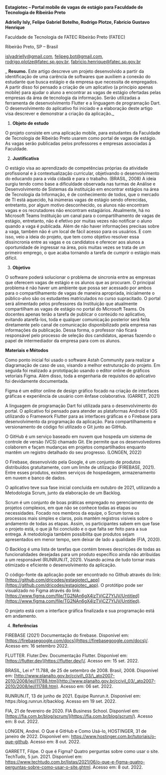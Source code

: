 **Estagiotec – Portal mobile de vagas de estágio para Faculdade de Tecnologia de Ribeirão Preto**

**Adrielly Isly, Felipe Gabriel Botelho, Rodrigo Plotze, Fabrício Gustavo Henrique**

Faculdade de Tecnologia de FATEC Ribeirão Preto (FATEC)

Ribeirão Preto, SP – Brasil

islyadrielly@gmail.com, felipeg.bot@gmail.com, rodrigo.plotze@fatec.sp.gov.br, fabricio.henrique@fatec.sp.gov.br

_ **Resumo.** Este artigo descreve um projeto desenvolvido a partir da identificação de uma carência de softwares que auxiliem a conexão do estudante que busca estágio e da empresa que necessita de empregados. A partir disso foi pensado a criação de um aplicativo (a princípio apenas mobile) para ajudar o aluno a encontrar as vagas de estágio ofertadas pelas empresas da área de tecnologia da informação. Serão utilizadas a ferramenta de desenvolvimento Flutter e a linguagem de programação Dart. O desenvolvimento do aplicativo foi iniciado e a elaboração deste artigo visa descrever e demonstrar a criação da aplicação._

1. **Objeto de estudo**

O projeto consiste em uma aplicação mobile, para estudantes da Faculdade de Tecnologia de Ribeirão Preto usarem como portal de vagas de estágio. As vagas serão publicadas pelos professores e empresas associadas à Faculdade.

2. **Justificativa**

O estágio visa ao aprendizado de competências próprias da atividade profissional e à contextualização curricular, objetivando o desenvolvimento do educando para a vida cidadã e para o trabalho. (BRASIL, 2008) A ideia surgiu tendo como base a dificuldade observada nas turmas de Análise e Desenvolvimento de Sistemas da instituição em encontrar estágios na área de Tecnologia da Informação, é de conhecimento de todos, que o mercado de TI está aquecido, há inúmeras vagas de estágio sendo oferecidas, entretanto, por algum motivo desconhecido, os alunos não encontram vagas e os recrutadores não encontram estagiários. Atualmente, há no Microsoft Teams Instituição um canal para o compartilhamento de vagas de estágio, entretanto, não é efetivo por muitas vezes não notificar o aluno quando a vaga é publicada. Além de não haver informações precisas sobre a vaga, também não é um local de fácil acesso para os usuários. E com isso, veio a ideia do projeto, que tem como objetivo resolver essa dissincronia entre as vagas e os candidatos e oferecer aos alunos a oportunidade de ingressar na área, pois muitas vezes se trata de um primeiro emprego, o que acaba tornando a tarefa de cumprir o estágio mais difícil.

3. **Objetivo**

O software poderá solucionar o problema de sincronia entre as empresas que oferecem vagas de estágio e os alunos que as procuram. O principal problema é não haver um ambiente que possa ser acessado por ambos para o compartilhamento de vagas de maneira apropriada, inicialmente o público-alvo são os estudantes matriculados no curso supracitado. O portal será alimentado pelos professores da Instituição que atualmente compartilham as vagas de estágio no portal do Microsoft Teams. Os docentes apenas terão a tarefa de publicar o conteúdo no aplicativo, evitando atarefá-los, toda e qualquer comunicação posterior será feita diretamente pelo canal de comunicação disponibilizado pela empresa nas informações da publicação. Dessa forma, o professor não ficará responsável pelo processo de seleção dos candidatos, apenas fazendo o papel de intermediador da empresa para com os alunos.

**Materiais e Métodos**

Como ponto inicial foi usado o software Astah Community para realizar a diagramação de caso de uso, visando a melhor estruturação do projeto. Em seguida foi realizado a prototipação usando o editor online de gráficos vetoriais Figma. Além disso, toda a engenharia de requisitos do aplicativo foi devidamente documentada.

Figma é um editor online de design gráfico focado na criação de interfaces gráficas e experiência de usuário com ênfase colaborativa. (GARRET, 2021)​

A linguagem de programação Dart foi utilizada para o desenvolvimento do portal. O aplicativo foi pensado para atender as plataformas Android e IOS utilizando o Framework Flutter para as interfaces gráficas e o Firebase para desenvolvimento da programação da aplicação. Para compartilhamento e versionamento de código foi utilizado o Git junto ao GitHub.

O GitHub é um serviço baseado em nuvem que hospeda um sistema de controle de versão (VCS) chamado Git. Ele permite que os desenvolvedores colaborem e façam mudanças em projetos compartilhados enquanto mantêm um registro detalhado do seu progresso. (LONGEN, 2022)

O Firebase, desenvolvido pela Google, é um conjunto de produtos distribuídos gratuitamente, com um limite de utilização (FIREBASE, 2021). Entre esses produtos, existem serviços de hospedagem, armazenamento em nuvem e banco de dados.

O aplicativo teve sua fase inicial concluída em outubro de 2021, utilizando a Metodologia Scrum, junto da elaboração de um Backlog.

Scrum é um conjunto de boas práticas empregado no gerenciamento de projetos complexos, em que não se conhece todas as etapas ou necessidades. Focado nos membros da equipe, o Scrum torna os processos mais simples e claros, pois mantém registros visíveis sobre o andamento de todas as etapas. Assim, os participantes sabem em que fase o projeto está, o que já foi concluído e o que falta ser feito para a sua entrega. A metodologia também possibilita que produtos sejam apresentados em menor tempo, sem deixar de lado a qualidade (FIA, 2020).

O Backlog é uma lista de tarefas que contém breves descrições de todas as funcionalidades desejadas para um produto específico ainda não atribuídas a um responsável (RUNRUN.IT, 2021). Visando acima de tudo tornar mais otimizado e eficiente o desenvolvimento da aplicação.

O código-fonte da aplicação pode ser encontrado no Github através do link: [https://github.com/dricodes/estagiotec\_app](https://github.com/dricodes/estagiotec_app). O protótipo pode ser visualizado no Figma através do link: [https://www.figma.com/file/TG2NAn6gX4lzTVjCZ7YIJV/Untitled](https://www.figma.com/file/TG2NAn6gX4lzTVjCZ7YIJV/Untitled).

O projeto está com a interface gráfica finalizada e sua programação está em andamento.

4. **Referências**

FIREBASE (2021) Documentação do firebase. Disponível em: [https://firebasegoogle.com/docs](https://firebasegoogle.com/docs)/. Acesso em: 16 setembro 2022.

FLUTTER. Fluter.Dev. Documentação Flutter. Disponível em:[https://flutter.dev](https://flutter.dev/)/. Acesso em: 15 set. 2022.

BRASIL, Lei n° 11.788, de 25 de setembro de 2008. Brasil, 2008. Disponível em: [http://www.planalto.gov.br/ccivil\_03/\_ato2007-2010/2008/lei/l11788.htm](http://www.planalto.gov.br/ccivil_03/_ato2007-2010/2008/lei/l11788.htm). Acesso em: 06 set. 2022.

RUNRUN.IT, 13 de junho de 2021. Equipe Runrun.it. Disponível em: https:/blog.runrun.it/backlog. Acesso em 19 set. 2022.

FIA, 21 de fevereiro de 2020. FIA Business School. Disponível em: [https://fia.com.br/blog/scrum/](https://fia.com.br/blog/scrum/). Acesso em: 8 out. 2022.

LONGEN, Andrei. O Que é GitHub e Como Usá-lo, HOSTINGER, 31 de janeiro de 2022. Disponível em: https://www.hostinger.com.br/tutoriais/o-que-github. Acesso em: 8 out. 2022.

GARRETT, Filipe. O que é Figma? Quatro perguntas sobre como usar o site. TechTudo, 5 jun. 2021. Disponível em: https://www.techtudo.com.br/listas/2021/06/o-que-e-figma-quatro-perguntas-sobre-como-usar-o-site.ghtml. Acesso em: 8 out. 2022.
